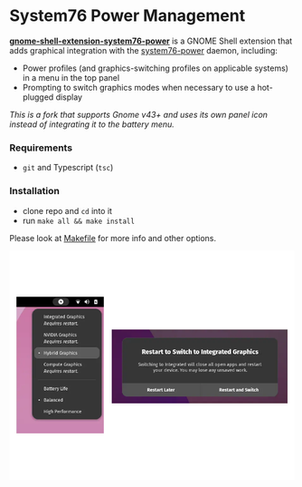 # System76 Power Management

**[gnome-shell-extension-system76-power](https://github.com/pop-os/gnome-shell-extension-system76-power)** is a GNOME Shell extension that adds graphical integration with the [system76-power](https://github.com/pop-os/system76-power) daemon, including:

- Power profiles (and graphics-switching profiles on applicable systems) in a menu in the top panel
- Prompting to switch graphics modes when necessary to use a hot-plugged display

_This is a fork that supports Gnome v43+ and uses its own panel icon instead of integrating it to the battery menu._

### Requirements
- `git` and Typescript (`tsc`)

### Installation
- clone repo and `cd` into it
- run `make all && make install`

Please look at [Makefile](./Makefile) for more info and other options.

![Screenshots](./assets/screenshots_v43.webp)
